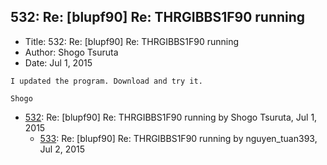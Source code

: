 ## 532: Re: [blupf90] Re: THRGIBBS1F90 running

- Title: 532: Re: [blupf90] Re: THRGIBBS1F90 running
- Author: Shogo Tsuruta
- Date: Jul 1, 2015
```
I updated the program. Download and try it.

Shogo
```

- [532](0532.md): Re: [blupf90] Re: THRGIBBS1F90 running by Shogo Tsuruta, Jul 1, 2015
    - [533](0533.md): Re: [blupf90] Re: THRGIBBS1F90 running by nguyen_tuan393, Jul 2, 2015
